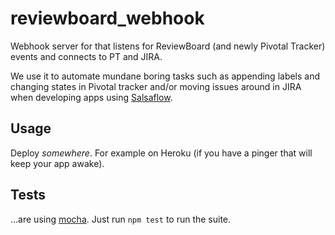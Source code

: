 reviewboard_webhook
===================

Webhook server for that listens for ReviewBoard (and newly Pivotal Tracker) events and connects to PT and JIRA.

We use it to automate mundane boring tasks such as appending labels and changing states in Pivotal tracker
and/or moving issues around in JIRA when developing apps using [Salsaflow](https://github.com/salsaflow/salsaflow).

## Usage
Deploy _somewhere_. For example on Heroku (if you have a pinger that will keep your app awake).

## Tests
...are using [mocha](https://github.com/visionmedia/mocha). Just run `npm test` to run the suite.
